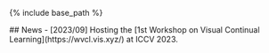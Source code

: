 {% include base_path %}

<section id="news">
## News
- [2023/09] Hosting the [1st Workshop on Visual Continual Learning](https://wvcl.vis.xyz/) at ICCV 2023.



